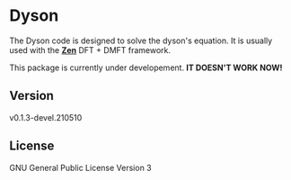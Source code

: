 # Dyson

The Dyson code is designed to solve the dyson's equation. It is usually used with the [**Zen**](https://github.com/huangli712/Zen) DFT + DMFT framework. 

This package is currently under developement. **IT DOESN'T WORK NOW!**

## Version

v0.1.3-devel.210510

## License

GNU General Public License Version 3
